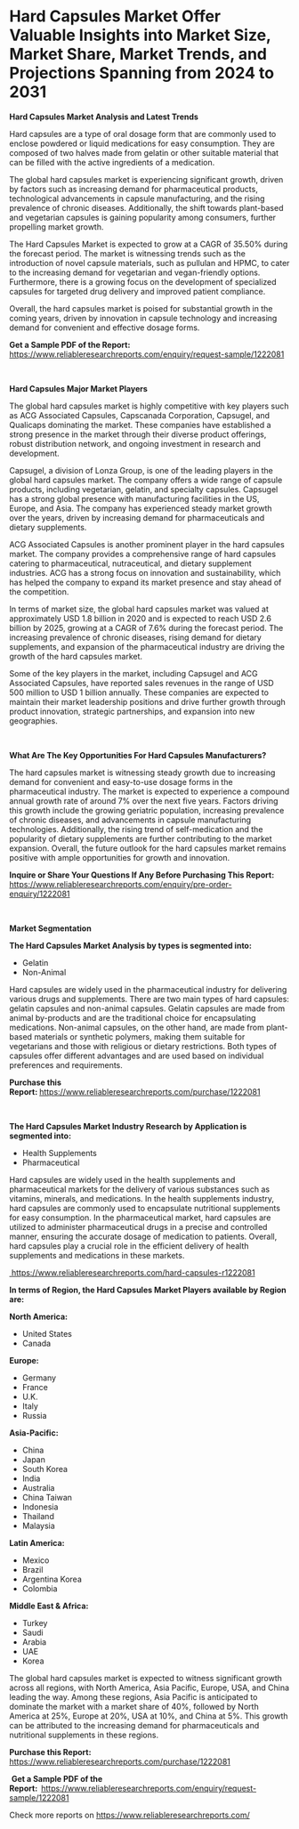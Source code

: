 <p><h1>Hard Capsules Market Offer Valuable Insights into Market Size, Market Share, Market Trends, and Projections Spanning from 2024 to 2031</h1></p><p><strong>Hard Capsules Market Analysis and Latest Trends</strong></p>
<p><p>Hard capsules are a type of oral dosage form that are commonly used to enclose powdered or liquid medications for easy consumption. They are composed of two halves made from gelatin or other suitable material that can be filled with the active ingredients of a medication.</p><p>The global hard capsules market is experiencing significant growth, driven by factors such as increasing demand for pharmaceutical products, technological advancements in capsule manufacturing, and the rising prevalence of chronic diseases. Additionally, the shift towards plant-based and vegetarian capsules is gaining popularity among consumers, further propelling market growth.</p><p>The Hard Capsules Market is expected to grow at a CAGR of 35.50% during the forecast period. The market is witnessing trends such as the introduction of novel capsule materials, such as pullulan and HPMC, to cater to the increasing demand for vegetarian and vegan-friendly options. Furthermore, there is a growing focus on the development of specialized capsules for targeted drug delivery and improved patient compliance.</p><p>Overall, the hard capsules market is poised for substantial growth in the coming years, driven by innovation in capsule technology and increasing demand for convenient and effective dosage forms.</p></p>
<p><strong>Get a Sample PDF of the Report:&nbsp;</strong> <a href="https://www.reliableresearchreports.com/enquiry/request-sample/1222081">https://www.reliableresearchreports.com/enquiry/request-sample/1222081</a></p>
<p>&nbsp;</p>
<p><strong>Hard Capsules Major Market Players</strong></p>
<p><p>The global hard capsules market is highly competitive with key players such as ACG Associated Capsules, Capscanada Corporation, Capsugel, and Qualicaps dominating the market. These companies have established a strong presence in the market through their diverse product offerings, robust distribution network, and ongoing investment in research and development.</p><p>Capsugel, a division of Lonza Group, is one of the leading players in the global hard capsules market. The company offers a wide range of capsule products, including vegetarian, gelatin, and specialty capsules. Capsugel has a strong global presence with manufacturing facilities in the US, Europe, and Asia. The company has experienced steady market growth over the years, driven by increasing demand for pharmaceuticals and dietary supplements.</p><p>ACG Associated Capsules is another prominent player in the hard capsules market. The company provides a comprehensive range of hard capsules catering to pharmaceutical, nutraceutical, and dietary supplement industries. ACG has a strong focus on innovation and sustainability, which has helped the company to expand its market presence and stay ahead of the competition.</p><p>In terms of market size, the global hard capsules market was valued at approximately USD 1.8 billion in 2020 and is expected to reach USD 2.6 billion by 2025, growing at a CAGR of 7.6% during the forecast period. The increasing prevalence of chronic diseases, rising demand for dietary supplements, and expansion of the pharmaceutical industry are driving the growth of the hard capsules market.</p><p>Some of the key players in the market, including Capsugel and ACG Associated Capsules, have reported sales revenues in the range of USD 500 million to USD 1 billion annually. These companies are expected to maintain their market leadership positions and drive further growth through product innovation, strategic partnerships, and expansion into new geographies.</p></p>
<p>&nbsp;</p>
<p><strong>What Are The Key Opportunities For Hard Capsules Manufacturers?</strong></p>
<p><p>The hard capsules market is witnessing steady growth due to increasing demand for convenient and easy-to-use dosage forms in the pharmaceutical industry. The market is expected to experience a compound annual growth rate of around 7% over the next five years. Factors driving this growth include the growing geriatric population, increasing prevalence of chronic diseases, and advancements in capsule manufacturing technologies. Additionally, the rising trend of self-medication and the popularity of dietary supplements are further contributing to the market expansion. Overall, the future outlook for the hard capsules market remains positive with ample opportunities for growth and innovation.</p></p>
<p><strong>Inquire or Share Your Questions If Any Before Purchasing This Report:</strong> <a href="https://www.reliableresearchreports.com/enquiry/pre-order-enquiry/1222081">https://www.reliableresearchreports.com/enquiry/pre-order-enquiry/1222081</a></p>
<p>&nbsp;</p>
<p><strong>Market Segmentation</strong></p>
<p><strong>The Hard Capsules Market Analysis by types is segmented into:</strong></p>
<p><ul><li>Gelatin</li><li>Non-Animal</li></ul></p>
<p><p>Hard capsules are widely used in the pharmaceutical industry for delivering various drugs and supplements. There are two main types of hard capsules: gelatin capsules and non-animal capsules. Gelatin capsules are made from animal by-products and are the traditional choice for encapsulating medications. Non-animal capsules, on the other hand, are made from plant-based materials or synthetic polymers, making them suitable for vegetarians and those with religious or dietary restrictions. Both types of capsules offer different advantages and are used based on individual preferences and requirements.</p></p>
<p><strong>Purchase this Report:&nbsp;</strong><a href="https://www.reliableresearchreports.com/purchase/1222081">https://www.reliableresearchreports.com/purchase/1222081</a></p>
<p>&nbsp;</p>
<p><strong>The Hard Capsules Market Industry Research by Application is segmented into:</strong></p>
<p><ul><li>Health Supplements</li><li>Pharmaceutical</li></ul></p>
<p><p>Hard capsules are widely used in the health supplements and pharmaceutical markets for the delivery of various substances such as vitamins, minerals, and medications. In the health supplements industry, hard capsules are commonly used to encapsulate nutritional supplements for easy consumption. In the pharmaceutical market, hard capsules are utilized to administer pharmaceutical drugs in a precise and controlled manner, ensuring the accurate dosage of medication to patients. Overall, hard capsules play a crucial role in the efficient delivery of health supplements and medications in these markets.</p></p>
<p><a href="https://www.reliableresearchreports.com/hard-capsules-r1222081">&nbsp;https://www.reliableresearchreports.com/hard-capsules-r1222081</a></p>
<p><strong>In terms of Region, the Hard Capsules Market Players available by Region are:</strong></p>
<p>
    <p> <strong> North America: </strong>
        <ul>
            <li>United States</li>
            <li>Canada</li>
        </ul>
        </p> 
    <p> <strong> Europe: </strong>
        <ul>
            <li>Germany</li>
            <li>France</li>
            <li>U.K.</li>
            <li>Italy</li>
            <li>Russia</li>
        </ul>
        </p> 
    <p> <strong> Asia-Pacific: </strong>
        <ul>
            <li>China</li>
            <li>Japan</li>
            <li>South Korea</li>
            <li>India</li>
            <li>Australia</li>
            <li>China Taiwan</li>
            <li>Indonesia</li>
            <li>Thailand</li>
            <li>Malaysia</li>
        </ul>
        </p> 
    <p> <strong> Latin America: </strong>
        <ul>
            <li>Mexico</li>
            <li>Brazil</li>
            <li>Argentina Korea</li>
            <li>Colombia</li>
        </ul>
        </p> 
    <p> <strong> Middle East & Africa: </strong>
        <ul>
            <li>Turkey</li>
            <li>Saudi</li>
            <li>Arabia</li>
            <li>UAE</li>
            <li>Korea</li>
        </ul>
    </p>
    </p>
<p><p>The global hard capsules market is expected to witness significant growth across all regions, with North America, Asia Pacific, Europe, USA, and China leading the way. Among these regions, Asia Pacific is anticipated to dominate the market with a market share of 40%, followed by North America at 25%, Europe at 20%, USA at 10%, and China at 5%. This growth can be attributed to the increasing demand for pharmaceuticals and nutritional supplements in these regions.</p></p>
<p><strong>Purchase this Report: </strong><a href="https://www.reliableresearchreports.com/purchase/1222081">https://www.reliableresearchreports.com/purchase/1222081</a></p>
<p>&nbsp;<strong>Get a Sample PDF of the Report:&nbsp;&nbsp;</strong><a href="https://www.reliableresearchreports.com/enquiry/request-sample/1222081">https://www.reliableresearchreports.com/enquiry/request-sample/1222081</a></p>
<p><strong></strong></p>
<p>Check more reports on <a href="https://www.reliableresearchreports.com/">https://www.reliableresearchreports.com/</a></p>